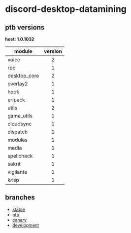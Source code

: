 # discord-desktop-datamining

## ptb versions

**host: 1.0.1032**

| module | version |
| ------ | :-----: |
| voice | 2 |
| rpc | 1 |
| desktop_core | 2 |
| overlay2 | 1 |
| hook | 1 |
| erlpack | 1 |
| utils | 2 |
| game_utils | 1 |
| cloudsync | 1 |
| dispatch | 1 |
| modules | 1 |
| media | 1 |
| spellcheck | 1 |
| sekrit | 1 |
| vigilante | 1 |
| krisp | 1 |

## branches

- [stable](https://github.com/OpenAsar/discord-desktop-datamining/tree/stable)
- [ptb](https://github.com/OpenAsar/discord-desktop-datamining/tree/ptb)
- [canary](https://github.com/OpenAsar/discord-desktop-datamining/tree/canary)
- [development](https://github.com/OpenAsar/discord-desktop-datamining/tree/development)
